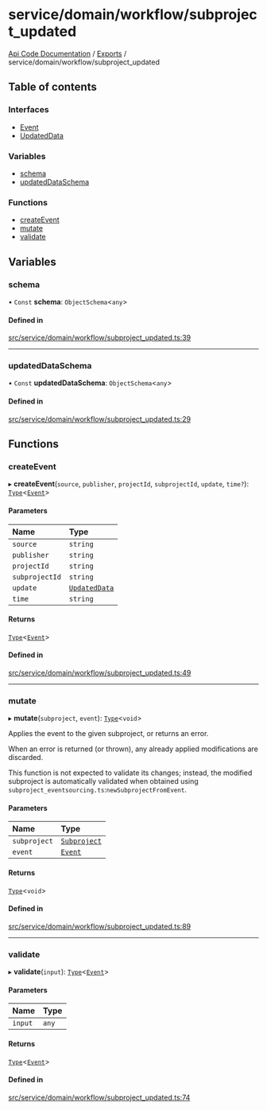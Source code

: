 # service/domain/workflow/subproject\_updated
 
[Api Code Documentation](../README.md) / [Exports](../modules.md) / service/domain/workflow/subproject\_updated

## Table of contents

### Interfaces

- [Event](../interfaces/service_domain_workflow_subproject_updated.Event.md)
- [UpdatedData](../interfaces/service_domain_workflow_subproject_updated.UpdatedData.md)

### Variables

- [schema](service_domain_workflow_subproject_updated.md#schema)
- [updatedDataSchema](service_domain_workflow_subproject_updated.md#updateddataschema)

### Functions

- [createEvent](service_domain_workflow_subproject_updated.md#createevent)
- [mutate](service_domain_workflow_subproject_updated.md#mutate)
- [validate](service_domain_workflow_subproject_updated.md#validate)

## Variables

### schema

• `Const` **schema**: `ObjectSchema`<`any`\>

#### Defined in

[src/service/domain/workflow/subproject_updated.ts:39](https://github.com/openkfw/TruBudget/blob/95e6f8a/api/src/service/domain/workflow/subproject_updated.ts#L39)

___

### updatedDataSchema

• `Const` **updatedDataSchema**: `ObjectSchema`<`any`\>

#### Defined in

[src/service/domain/workflow/subproject_updated.ts:29](https://github.com/openkfw/TruBudget/blob/95e6f8a/api/src/service/domain/workflow/subproject_updated.ts#L29)

## Functions

### createEvent

▸ **createEvent**(`source`, `publisher`, `projectId`, `subprojectId`, `update`, `time?`): [`Type`](result.md#type)<[`Event`](../interfaces/service_domain_workflow_subproject_updated.Event.md)\>

#### Parameters

| Name | Type |
| :------ | :------ |
| `source` | `string` |
| `publisher` | `string` |
| `projectId` | `string` |
| `subprojectId` | `string` |
| `update` | [`UpdatedData`](../interfaces/service_domain_workflow_subproject_updated.UpdatedData.md) |
| `time` | `string` |

#### Returns

[`Type`](result.md#type)<[`Event`](../interfaces/service_domain_workflow_subproject_updated.Event.md)\>

#### Defined in

[src/service/domain/workflow/subproject_updated.ts:49](https://github.com/openkfw/TruBudget/blob/95e6f8a/api/src/service/domain/workflow/subproject_updated.ts#L49)

___

### mutate

▸ **mutate**(`subproject`, `event`): [`Type`](result.md#type)<`void`\>

Applies the event to the given subproject, or returns an error.

When an error is returned (or thrown), any already applied modifications are
discarded.

This function is not expected to validate its changes; instead, the modified
subproject is automatically validated when obtained using
`subproject_eventsourcing.ts`:`newSubprojectFromEvent`.

#### Parameters

| Name | Type |
| :------ | :------ |
| `subproject` | [`Subproject`](../interfaces/service_domain_workflow_subproject.Subproject.md) |
| `event` | [`Event`](../interfaces/service_domain_workflow_subproject_updated.Event.md) |

#### Returns

[`Type`](result.md#type)<`void`\>

#### Defined in

[src/service/domain/workflow/subproject_updated.ts:89](https://github.com/openkfw/TruBudget/blob/95e6f8a/api/src/service/domain/workflow/subproject_updated.ts#L89)

___

### validate

▸ **validate**(`input`): [`Type`](result.md#type)<[`Event`](../interfaces/service_domain_workflow_subproject_updated.Event.md)\>

#### Parameters

| Name | Type |
| :------ | :------ |
| `input` | `any` |

#### Returns

[`Type`](result.md#type)<[`Event`](../interfaces/service_domain_workflow_subproject_updated.Event.md)\>

#### Defined in

[src/service/domain/workflow/subproject_updated.ts:74](https://github.com/openkfw/TruBudget/blob/95e6f8a/api/src/service/domain/workflow/subproject_updated.ts#L74)
